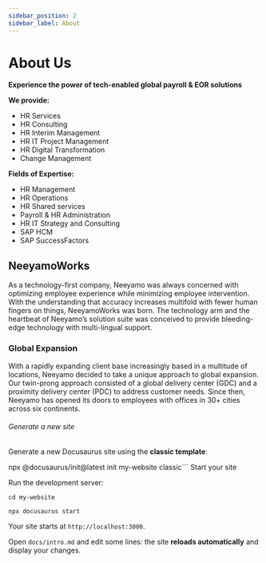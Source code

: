 ```yaml
---
sidebar_position: 2
sidebar_label: About
---
```


# About Us
 
 **Experience the power of tech-enabled global payroll & EOR solutions**

**We provide:**  
- HR Services  
-	HR Consulting  
-	HR Interim Management  
-	HR IT Project Management  
-	HR Digital Transformation   
-	Change Management

**Fields of Expertise:**  
-	HR Management  
-	HR Operations   
-	HR Shared services  
-	Payroll & HR Administration  
-	HR IT Strategy and Consulting
-	SAP HCM  
-	SAP SuccessFactors


## NeeyamoWorks

As a technology-first company, Neeyamo was always concerned with optimizing employee experience while minimizing employee intervention. With the understanding that accuracy increases multifold with fewer human fingers on things, NeeyamoWorks was born. The technology arm and the heartbeat of Neeyamo’s solution suite was conceived to provide bleeding-edge technology with multi-lingual support.

### Global Expansion

With a rapidly expanding client base increasingly based in a multitude of locations, Neeyamo decided to take a unique approach to global expansion. Our twin-prong approach consisted of a global delivery center (GDC) and a proximity delivery center (PDC) to address customer needs. Since then, Neeyamo has opened its doors to employees with offices in 30+ cities across six continents.

###### Generate a new site

Generate a new Docusaurus site using the **classic template**:


npx @docusaurus/init@latest init my-website classic```
 Start your site

Run the development server:

```shell
cd my-website

npx docusaurus start
```

Your site starts at `http://localhost:3000`.

Open `docs/intro.md` and edit some lines: the site **reloads automatically** and display your changes.


 
